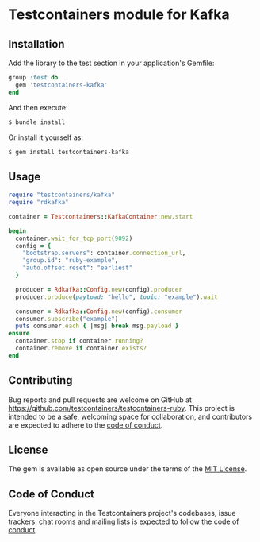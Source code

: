 # Testcontainers module for Kafka

## Installation

Add the library to the test section in your application's Gemfile:

```ruby
group :test do
  gem 'testcontainers-kafka'
end
```

And then execute:

```bash
$ bundle install
```

Or install it yourself as:

```bash
$ gem install testcontainers-kafka
```

## Usage

```ruby
require "testcontainers/kafka"
require "rdkafka"

container = Testcontainers::KafkaContainer.new.start

begin
  container.wait_for_tcp_port(9092)
  config = {
    "bootstrap.servers": container.connection_url,
    "group.id": "ruby-example",
    "auto.offset.reset": "earliest"
  }

  producer = Rdkafka::Config.new(config).producer
  producer.produce(payload: "hello", topic: "example").wait

  consumer = Rdkafka::Config.new(config).consumer
  consumer.subscribe("example")
  puts consumer.each { |msg| break msg.payload }
ensure
  container.stop if container.running?
  container.remove if container.exists?
end
```

## Contributing

Bug reports and pull requests are welcome on GitHub at https://github.com/testcontainers/testcontainers-ruby. This project is intended to be a safe, welcoming space for collaboration, and contributors are expected to adhere to the [code of conduct](https://github.com/testcontainers/testcontainers-ruby/blob/main/CODE_OF_CONDUCT.md).

## License

The gem is available as open source under the terms of the [MIT License](https://opensource.org/licenses/MIT).

## Code of Conduct

Everyone interacting in the Testcontainers project's codebases, issue trackers, chat rooms and mailing lists is expected to follow the [code of conduct](https://github.com/testcontainers/testcontainers-ruby/blob/main/CODE_OF_CONDUCT.md).
